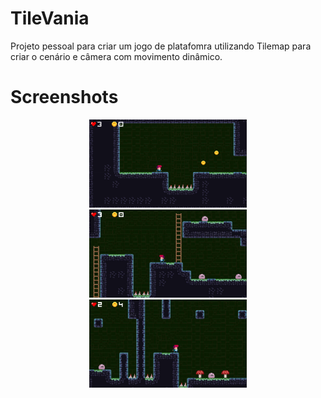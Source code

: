 # TileVania
Projeto pessoal para criar um jogo de platafomra utilizando Tilemap para criar o cenário e câmera com movimento dinâmico.

# Screenshots

<p align="middle">
  <img src="Assets/Images/Level1.jpg" width="50%" />
  <img src="Assets/Images/Level2.JPG" width="50%" />
  <img src="Assets/Images/Level3.JPG" width="50%" />
</p>

